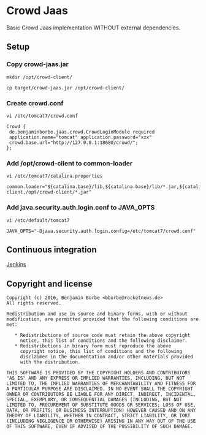 # Crowd Jaas

Basic Crowd Jaas implementation WITHOUT external dependencies.

## Setup

### Copy crowd-jaas.jar 

`mkdir /opt/crowd-client/`

`cp target/crowd-jaas.jar /opt/crowd-client/` 

### Create crowd.conf

`vi /etc/tomcat7/crowd.conf`

```
Crowd {
 de.benjaminborbe.jaas.crowd.CrowdLoginModule required
 application.name="tomcat" application.password="xxx"
 crowd.base.url="http://127.0.0.1:18680/crowd/";
};
```

### Add /opt/crowd-client to common-loader

`vi /etc/tomcat7/catalina.properties`

```
common.loader="${catalina.base}/lib,${catalina.base}/lib/*.jar,${catalina.home}/lib,${catalina.home}/lib/*.jar,${catalina.home}/common/classes,${catalina.home}/common/*.jar,/opt/crowd-client,/opt/crowd-client/*.jar"
```

### Add java.security.auth.login.conf to JAVA_OPTS

`vi /etc/default/tomcat7`

`JAVA_OPTS="-Djava.security.auth.login.config=/etc/tomcat7/crowd.conf"`



## Continuous integration

[Jenkins](https://www.benjamin-borbe.de/jenkins/job/Crowd-Jaas/)

## Copyright and license

    Copyright (c) 2016, Benjamin Borbe <bborbe@rocketnews.de>
    All rights reserved.
    
    Redistribution and use in source and binary forms, with or without
    modification, are permitted provided that the following conditions are
    met:
    
       * Redistributions of source code must retain the above copyright
         notice, this list of conditions and the following disclaimer.
       * Redistributions in binary form must reproduce the above
         copyright notice, this list of conditions and the following
         disclaimer in the documentation and/or other materials provided
         with the distribution.

    THIS SOFTWARE IS PROVIDED BY THE COPYRIGHT HOLDERS AND CONTRIBUTORS
    "AS IS" AND ANY EXPRESS OR IMPLIED WARRANTIES, INCLUDING, BUT NOT
    LIMITED TO, THE IMPLIED WARRANTIES OF MERCHANTABILITY AND FITNESS FOR
    A PARTICULAR PURPOSE ARE DISCLAIMED. IN NO EVENT SHALL THE COPYRIGHT
    OWNER OR CONTRIBUTORS BE LIABLE FOR ANY DIRECT, INDIRECT, INCIDENTAL,
    SPECIAL, EXEMPLARY, OR CONSEQUENTIAL DAMAGES (INCLUDING, BUT NOT
    LIMITED TO, PROCUREMENT OF SUBSTITUTE GOODS OR SERVICES; LOSS OF USE,
    DATA, OR PROFITS; OR BUSINESS INTERRUPTION) HOWEVER CAUSED AND ON ANY
    THEORY OF LIABILITY, WHETHER IN CONTRACT, STRICT LIABILITY, OR TORT
    (INCLUDING NEGLIGENCE OR OTHERWISE) ARISING IN ANY WAY OUT OF THE USE
    OF THIS SOFTWARE, EVEN IF ADVISED OF THE POSSIBILITY OF SUCH DAMAGE.
